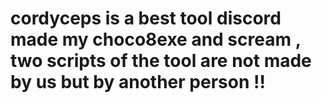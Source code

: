 # cordyceps is a best tool discord made my choco8exe and scream , two scripts of the tool are not made by us but by another person !!
